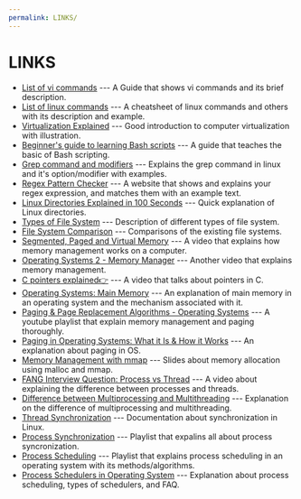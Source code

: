 ```yaml
---
permalink: LINKS/
---
```


# LINKS
* [List of vi commands](https://vim.rtorr.com) --- A Guide that shows vi commands and its brief description.
* [List of linux commands](https://www.geeksforgeeks.org/linux-commands-cheat-sheet/) --- A cheatsheet of linux commands and others with its description and example.
* [Virtualization Explained](https://youtu.be/UBVVq-xz5i0) --- Good introduction to computer virtualization with illustration.
* [Beginner's guide to learning Bash scripts](https://www.freecodecamp.org/news/bash-scripting-tutorial-linux-shell-script-and-command-line-for-beginners) --- A guide that teaches the basic of Bash scripting.
* [Grep command and modifiers](https://www.geeksforgeeks.org/grep-command-in-unixlinux/) --- Explains the grep command in linux and it's option/modifier with examples.
* [Regex Pattern Checker](https://regexr.com) --- A website that shows and explains your regex expression, and matches them with an example text.
* [Linux Directories Explained in 100 Seconds](https://youtu.be/42iQKuQodW4) --- Quick explanation of Linux directories.
* [Types of File System](https://youtu.be/_h30HBYxtws) --- Description of different types of file system.
* [File System Comparison](https://www.easeus.com/diskmanager/file-system.html) --- Comparisons of the existing file systems.
* [Segmented, Paged and Virtual Memory](https://youtu.be/p9yZNLeOj4s) --- A video that explains how memory management works on a computer.
* [Operating Systems 2 - Memory Manager](https://youtu.be/qdkxXygc3rE) --- Another video that explains memory management.
* [C pointers explained👉](https://youtu.be/DplxIq0mc_Y) --- A video that talks about pointers in C.
* [Operating Systems: Main Memory](https://www.cs.uic.edu/~jbell/CourseNotes/OperatingSystems/8_MainMemory.html) --- An explanation of main memory in an operating system and the mechanism associated with it.
* [Paging & Page Replacement Algorithms - Operating Systems](https://youtu.be/Nif2TZ5Cohw?list=PLIY8eNdw5tW-BxRY0yK3fYTYVqytw8qhp) --- A youtube playlist that explain memory management and paging thoroughly.
* [Paging in Operating Systems: What it Is & How it Works](https://phoenixnap.com/kb/paging) --- An explanation about paging in OS.
* [Memory Management with mmap](https://my.eng.utah.edu/~cs4400/malloc.pdf) --- Slides about memory allocation using malloc and mmap.
* [FANG Interview Question: Process vs Thread](https://youtu.be/4rLW7zg21gI) --- A video about explaining the difference between processes and threads.
* [Difference between Multiprocessing and Multithreading](https://www.geeksforgeeks.org/difference-between-multiprocessing-and-multithreading/) --- Explanation on the difference of multiprocessing and multithreading.
* [Thread Synchronization](https://docs.redhat.com/en/documentation/red_hat_enterprise_linux_for_real_time/7/html/reference_guide/chap-thread_synchronization) --- Documentation about synchronization in Linux.
* [Process Synchronization](https://youtu.be/ph2awKa8r5Y?list=PLBlnK6fEyqRjDf_dmCEXgl6XjVKDDj0M2) --- Playlist that expalins all about process syncronization. 
* [Process Scheduling](https://youtu.be/EWkQl0n0w5M?list=PLBlnK6fEyqRitWSE_AyyySWfhRgyA-rHk) --- Playlist that explains process scheduling in an operating system with its methods/algorithms.
* [Process Schedulers in Operating System](https://www.geeksforgeeks.org/process-schedulers-in-operating-system/) --- Explanation about process scheduling, types of schedulers, and FAQ.
